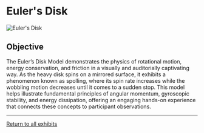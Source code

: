 # Euler's Disk

![Euler's Disk](../images/eulers-disk.jpg)

## Objective

The Euler’s Disk Model demonstrates the physics of rotational motion, energy conservation, and friction in a visually 
and auditorially captivating way. As the heavy disk spins on a mirrored surface, it exhibits a phenomenon known as 
spolling, where its spin rate increases while the wobbling motion decreases until it comes to a sudden stop. This model 
helps illustrate fundamental principles of angular momentum, gyroscopic stability, and energy dissipation, 
offering an engaging hands-on experience that connects these concepts to participant observations.

---
[Return to all exhibits](../README.md)
